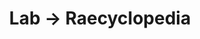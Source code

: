 ---
tags: raecyclopedia
layout: raecyclopedia.njk
title: Lab → Raecyclopedia
intro: A catalog of everything I've looked up about electronics this year.
pagename: Electronics
entries:
  - date: 2021-01-16
    question: What does <i>ASIC</i> stand for?
    answer: Application-specific integrated circuit
    sources:
      - https://en.wikipedia.org/wiki/Application-specific_integrated_circuit
  - date: 2021-01-25
    question: How much is the cheapest Saleae logic analyzer?
    answer: $400
    sources:
      - https://www.saleae.com/

---